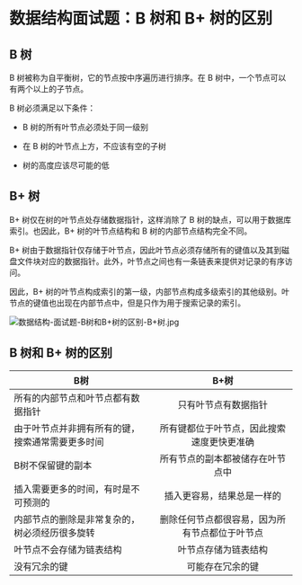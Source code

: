 # 数据结构面试题：B 树和 B+ 树的区别

## B 树

B 树被称为自平衡树，它的节点按中序遍历进行排序。在 B 树中，一个节点可以有两个以上的子节点。

B 树必须满足以下条件：

- B 树的所有叶节点必须处于同一级别

- 在 B 树的叶节点上方，不应该有空的子树

- 树的高度应该尽可能的低

## B+ 树

B+ 树仅在树的叶节点处存储数据指针，这样消除了 B 树的缺点，可以用于数据库索引。也因此，B+ 树的叶节点结构和 B 树的内部节点结构完全不同。

B+ 树由于数据指针仅存储于叶节点，因此叶节点必须存储所有的键值以及其到磁盘文件块对应的数据指针。此外，叶节点之间也有一条链表来提供对记录的有序访问。

因此，B+ 树的叶节点构成索引的第一级，内部节点构成多级索引的其他级别。叶节点的键值也出现在内部节点中，但是只作为用于搜索记录的索引。

![数据结构-面试题-B树和B+树的区别-B+树.jpg](https://cnymw.github.io/GolangStudy/docs/img/数据结构-面试题-B树和B+树的区别-B+树.jpg)

## B 树和 B+ 树的区别

B树|B+树
---|:--:
所有的内部节点和叶节点都有数据指针|只有叶节点有数据指针
由于叶节点并非拥有所有的键，搜索通常需要更多时间|所有键都位于叶节点，因此搜索速度更快更准确
B树不保留键的副本|所有节点的副本都被储存在叶节点中
插入需要更多的时间，有时是不可预测的|插入更容易，结果总是一样的
内部节点的删除是非常复杂的，树必须经历很多旋转|删除任何节点都很容易，因为所有节点都位于叶节点
叶节点不会存储为链表结构|叶节点存储为链表结构
没有冗余的键|可能存在冗余的键